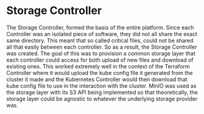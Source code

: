 # Storage Controller

The Storage Controller, formed the basis of the entire platform. Since each Controller was an isolated piece of software, they did not all share the exact same directory. This meant that so called critical files, could not be shared all that easily between each controller. So as a result, the Storage Controller was created. The goal of this was to provision a common storage layer that each controller could access for both upload of new files and download of existing ones. This worked extremely well in the context of the Terraform Controller where it would upload the kube config file it generated from the cluster it made and the Kubernetes Controller would then download that kube config file to use in the interaction with the cluster. MinIO was used as the storage layer with its S3 API being implemented so that theoretically, the storage layer could be agnostic to whatever the underlying storage provider was.
